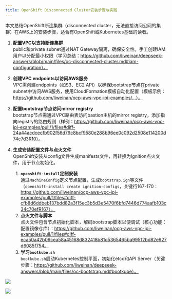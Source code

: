 ```yaml
---
title: OpenShift Disconnected Cluster安装步骤与实践
---
```


本文总结OpenShift断连集群（disconnected cluster，无法直接访问公网的集群）在AWS上的安装步骤，适合有OpenShift或Kubernetes基础的读者。

1. **配置VPC以支持断连集群**  
   public和private subnet通过NAT Gateway隔离，确保安全性。手工创建IAM用户以分配最小权限（学习总结：https://github.com/liweinan/deepseek-answers/blob/main/files/oc-disconnected-cluster.md#iam-configuration）。

2. **创建VPC endpoints以访问AWS服务**  
   VPC需创建endpoints（如S3、EC2 API）以确保bootstrap节点在private subnet中访问AWS服务，使用CloudFormation模板自动化配置（模板示例：https://github.com/liweinan/ocp-aws-vpc-ipi-examples/...）。

3. **配置bootstrap节点访问mirror registry**  
   bootstrap节点需通过VPC路由表访问bastion主机的mirror registry，添加指向registry的路由规则（样例：https://github.com/liweinan/ocp-aws-vpc-ipi-examples/pull/1/files#diff-24a44acdcecfb902f56d79c8bcf9580e288b96ee0c092d2508e114200d74c7d3R10）。

4. **生成安装配置文件与点火文件**  
   OpenShift安装从config文件生成manifests文件，再转换为Ignition点火文件，用于节点初始化。
    1. **`openshift-install`定制安装**  
       通过`MachineConfig`定义节点配置，生成`bootstrap.ign`等文件（`openshift-install create ignition-configs`，关键行167-170：https://github.com/liweinan/ocp-aws-vpc-ipi-examples/pull/1/files#diff-cfb8d6ddbeb137bdd82a3f15ec3b5d3e5470f6bfd7446d774aafb103c34c70efR167）。
    2. **点火文件与脚本**  
       点火文件包含节点初始化脚本，解码bootstrap脚本以便调试（核心功能：配置镜像仓库）：https://github.com/liweinan/ocp-aws-vpc-ipi-examples/pull/1/files#diff-eca50a42b09cea58a45168d832418b81d5365465ba99512bd82e927d6085f754。
    3. **学习`bootkube.sh`**  
       `bootkube.sh`启动Kubernetes控制平面，初始化etcd和API Server（关键步骤：https://github.com/liweinan/deepseek-answers/blob/main/files/oc-bootstrap.md#bootkube）。

![](https://raw.githubusercontent.com/liweinan/blogpics2025/main/0706/01.jpg)

![](https://raw.githubusercontent.com/liweinan/blogpics2025/main/0706/02.png)